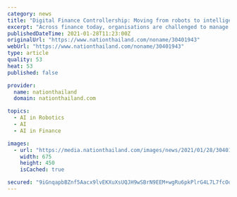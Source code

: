 ```yaml
---
category: news
title: "Digital Finance Controllership: Moving from robots to intelligent automation"
excerpt: "Across finance today, organisations are challenged to manage large volumes of structured and unstructured data coming from disparate systems. As the global economy evolves rapidly to recover from the prolonged impact of Covid-19,"
publishedDateTime: 2021-01-28T11:23:00Z
originalUrl: "https://www.nationthailand.com/noname/30401943"
webUrl: "https://www.nationthailand.com/noname/30401943"
type: article
quality: 53
heat: 53
published: false

provider:
  name: nationthailand
  domain: nationthailand.com

topics:
  - AI in Robotics
  - AI
  - AI in Finance

images:
  - url: "https://media.nationthailand.com/images/news/2021/01/28/30401943/800_3628fbb38d9783b.jpg?v=1611832951"
    width: 675
    height: 450
    isCached: true

secured: "9iGnqapbBZnf5Aacx9lvEKXuXsUQJH9wSBrN9EEM+wgRu6pkPlrG4L7L7fcOoznTqeft3TGO2hKDHZmtPLij0voZdUm1Y6cb730/xsqQYs2W65c6TjkcLDST7UGBsW2p1BKPPL6z1nNkNdOmrtC1/4UgqB9ZnLuL/CbO/+rubXkI5fZSRJ6J8emPKFCFAmDf7xfLFUgpQlLlFwFTXByYOWvrSjmmaIR/m9Sz5p10aFierfHUkkQCqwEIc75iN9Der0V11M+dI4acW2XGehphQJ4bCpjcDq/ZDfJfXT+5qt6sp9FZD0Ncf3MSQw5HKkdHPaP0jORyFY8XjDZA5SMJ2fcR/eW+wDUVfcDfYi5G8xE=;79LkQJ8ShB4NaiwS/LsbTw=="
---
```


